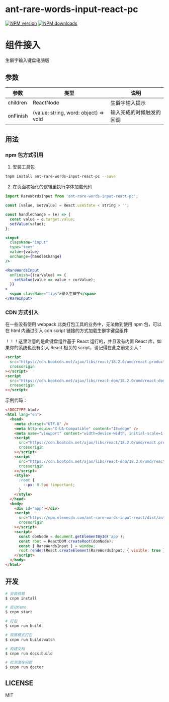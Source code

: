 # ant-rare-words-input-react-pc

[![NPM version](https://img.shields.io/npm/v/ant-rare-words-input-react-pc.svg?style=flat)](https://npmjs.org/package/ant-rare-words-input-react-pc)
[![NPM downloads](http://img.shields.io/npm/dm/ant-rare-words-input-react-pc.svg?style=flat)](https://npmjs.org/package/ant-rare-words-input-react-pc)

# 组件接入

生僻字输入键盘电脑版

## 参数

| 参数     | 类型                                  | 说明                     |
| -------- | ------------------------------------- | ------------------------ |
| children | ReactNode                             | 生僻字输入提示           |
| onFinish | (value: string, word: object) => void | 输入完成的时候触发的回调 |

## 用法

### npm 包方式引用

1. 安装工具包

```bash
tnpm install ant-rare-words-input-react-pc --save
```

2. 在页面初始化的逻辑里执行字体加载代码

```jsx
import RareWordsInput from 'ant-rare-words-input-react-pc';

const [value, setValue] = React.useState < string > '';

const handleChange = (e) => {
  const value = e.target.value;
  setValue(value);
};

<input
  className="input"
  type="text"
  value={value}
  onChange={handleChange}
/>

<RareWordsInput
  onFinish={(curValue) => {
    setValue(value => value + curValue);
  }}
>
  <span className="tips">录入生僻字</span>
</RareInput>
```

### CDN 方式引入

在一些没有使用 webpack 此类打包工具的业务中，无法做到使用 npm 包，可以在 html 内通过引入 cdn script 链接的方式加载生僻字键盘组件

！！！这里注意的是此键盘组件基于 React 运行的，并且没有内置 React 库，如果你的系统也没有引入 React 相关的 script，请记得在此之前先引入：

```html
<script
  src="https://cdn.bootcdn.net/ajax/libs/react/18.2.0/umd/react.production.min.js"
  crossorigin
></script>
<script
  src="https://cdn.bootcdn.net/ajax/libs/react-dom/18.2.0/umd/react-dom.production.min.js"
  crossorigin
></script>
```

示例代码：

```html
<!DOCTYPE html>
<html lang="en">
  <head>
    <meta charset="UTF-8" />
    <meta http-equiv="X-UA-Compatible" content="IE=edge" />
    <meta name="viewport" content="width=device-width, initial-scale=1.0" />
    <script
      src="https://cdn.bootcdn.net/ajax/libs/react/18.2.0/umd/react.production.min.js"
      crossorigin
    ></script>
    <script
      src="https://cdn.bootcdn.net/ajax/libs/react-dom/18.2.0/umd/react-dom.production.min.js"
      crossorigin
    ></script>
    <style>
      :root {
        --px: 0.5px !important;
      }
    </style>
  </head>
  <body>
    <div id="app"></div>
    <script
      src="https://npm.elemecdn.com/ant-rare-words-input-react/dist/ant-rare-words-input-react.min.js"
      crossorigin
    ></script>
    <script>
      const domNode = document.getElementById('app');
      const root = ReactDOM.createRoot(domNode);
      const { RareWordsInput } = window;
      root.render(React.createElement(RareWordsInput, { visible: true }));
    </script>
  </body>
</html>
```

## 开发

```bash
# 安装依赖
$ cnpm install

# 启动demo
$ cnpm start

# 打包
$ cnpm run build

# 观察模式打包
$ cnpm run build:watch

# 构建文档
$ cnpm run docs:build

# 检测潜在问题
$ cnpm run doctor
```

## LICENSE

MIT
